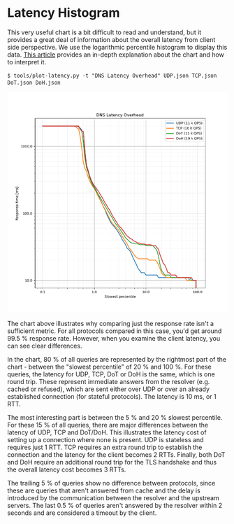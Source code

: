 # Latency Histogram

This very useful chart is a bit difficult to read and understand, but it
provides a great deal of information about the overall latency from client side
perspective. We use the logarithmic percentile histogram to display this data.
[This
article](https://blog.powerdns.com/2017/11/02/dns-performance-metrics-the-logarithmic-percentile-histogram/)
provides an in-depth explanation about the chart and how to interpret it.

```
$ tools/plot-latency.py -t "DNS Latency Overhead" UDP.json TCP.json DoT.json DoH.json
```

![latency overhead](img/latency.png)

The chart above illustrates why comparing just the response rate isn't a
sufficient metric. For all protocols compared in this case, you'd get around
99.5 % response rate. However, when you examine the client latency, you can see
clear differences.

In the chart, 80 % of all queries are represented by the rightmost part of the
chart - between the "slowest percentile" of 20 % and 100 %. For these
queries, the latency for UDP, TCP, DoT or DoH is the same, which is one
round trip. These represent immediate answers from the resolver (e.g. cached or
refused), which are sent either over UDP or over an already established
connection (for stateful protocols). The latency is 10 ms, or 1 RTT.

The most interesting part is between the 5 % and 20 % slowest percentile. For
these 15 % of all queries, there are major differences between the latency of
UDP, TCP and DoT/DoH. This illustrates the latency cost of setting up a
connection where none is present. UDP is stateless and requires just 1 RTT. TCP
requires an extra round trip to establish the connection and the latency for the
client becomes 2 RTTs. Finally, both DoT and DoH require an additional round
trip for the TLS handshake and thus the overall latency cost becomes 3 RTTs.

The trailing 5 % of queries show no difference between protocols, since these
are queries that aren't answered from cache and the delay is introduced by the
communication between the resolver and the upstream servers. The last 0.5 % of
queries aren't answered by the resolver within 2 seconds and are considered a
timeout by the client.

